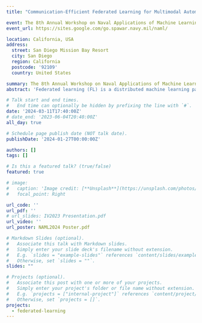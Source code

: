 ```yaml
---
title: "Communication-Efficient Federated Learning for Multimodal Automatic Target Recognition"

event: The 8th Annual Workshop on Naval Applications of Machine Learning (NAML 2024)
event_url: https://sites.google.com/go.spawar.navy.mil/naml/

location: California, USA
address:
  street: San Diego Mission Bay Resort
  city: San Diego
  region: California
  postcode: '92109'
  country: United States

summary: The 8th Annual Workshop on Naval Applications of Machine Learning (NAML 2024)
abstract: 'Federated learning (FL) is a distributed machine learning paradigm that enables clients to collaborate without accessing, infringing upon, or leaking user raw data by sharing only model parameters. Multimodal automatic target recognition (ATR) in FL aims to enrich model training in FL settings where clients are collecting measurements across multiple modalities (e.g., sensors measuring pressure, motion, and other types of data). However, key challenges to multimodal FL remain unaddressed, particularly in heterogeneous network settings: (i) the set of modalities collected by each client will be diverse, and (ii) communication limitations prevent clients from uploading all their locally trained modality models to the server. In this study, we propose multimodal fusion Federated learning with joint Modality and Client selection (mmFedMC), a new FL framework for multimodal ATR that can tackle the above-mentioned challenges. The joint selection algorithm incorporates two main components: (a) A modality selection criterion for each client, which weighs (i) the impact of the modality, gauged by Shapley value analysis, (ii) the modality model size as a gauge of communication overhead, against (iii) the frequency of modality model updates, denoted recency, to enhance generalizability. This allows mmFedMC to flexibly balance performance against communication costs, depending on resource constraints and application requirements. (b) A client selection for the server is performed on the basis of the cross-entropy of prediction as a metric. This involves selecting a subset of clients for uploading and aggregating models, which further reduces communication overhead and optimizes the overall process. Experiments on a real-world dataset with six modalities demonstrate that mmFedMC achieves 98.19% accuracy with a communication overhead of only 5MB per client. This represents an approximate 10% increase in accuracy compared to random modality or client selection. Moreover, in comparison to other state-of-the-art methods that do not utilize a selection mechanism, mmFedMC enhances accuracy by a factor of 2x to 4x. Alternatively, to achieve comparable levels of accuracy, other methods require approximately 20x more communication overhead, i.e., about 100MB per client. Beyond the trade-off between performance and communication overhead, mmFedMC also offers an interpretable representation of the modality impact during the FL process. In the initial stages of FL, most modalities exhibit similar impacts. However, as the communication rounds progress, modalities with larger feature sets and complex models play a subordinate role in modality selection due to their higher communication costs. With the advancement of FL, more straightforward modalities that continue to convey substantial information emerge as primary contributors.'

# Talk start and end times.
#   End time can optionally be hidden by prefixing the line with `#`.
date: '2024-03-11T17:40:00Z'
# date_end: '2023-06-04T20:40:00Z'
all_day: true

# Schedule page publish date (NOT talk date).
publishDate: '2024-01-27T00:00:00Z'

authors: []
tags: []

# Is this a featured talk? (true/false)
featured: true

# image:
#   caption: 'Image credit: [**Unsplash**](https://unsplash.com/photos/bzdhc5b3Bxs)'
#   focal_point: Right

url_code: ''
url_pdf: ''
# url_slides: IV2023 Presentation.pdf
url_video: ''
url_poster: NAML2024 Poster.pdf

# Markdown Slides (optional).
#   Associate this talk with Markdown slides.
#   Simply enter your slide deck's filename without extension.
#   E.g. `slides = "example-slides"` references `content/slides/example-slides.md`.
#   Otherwise, set `slides = ""`.
slides: ""

# Projects (optional).
#   Associate this post with one or more of your projects.
#   Simply enter your project's folder or file name without extension.
#   E.g. `projects = ["internal-project"]` references `content/project/deep-learning/index.md`.
#   Otherwise, set `projects = []`.
projects:
  - federated-learning
---
```


